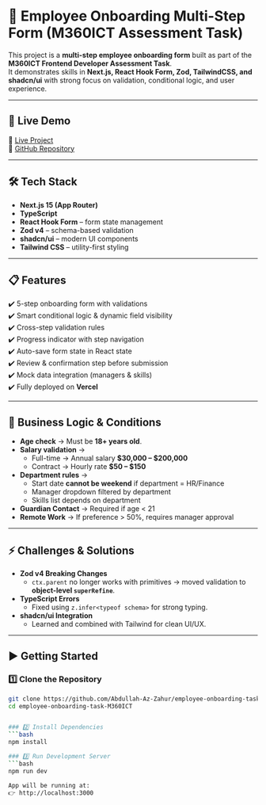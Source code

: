 # 🌟 Employee Onboarding Multi-Step Form (M360ICT Assessment Task)

This project is a **multi-step employee onboarding form** built as part of the **M360ICT Frontend Developer Assessment Task**.  
It demonstrates skills in **Next.js, React Hook Form, Zod, TailwindCSS, and shadcn/ui** with strong focus on validation, conditional logic, and user experience.

---

## 🚀 Live Demo
🔗 [Live Project](https://employee-onboarding-task-m360-ict.vercel.app/)  
🔗 [GitHub Repository](https://github.com/Abdullah-Az-Zahur/employee-onboarding-task-M360ICT)

---

## 🛠️ Tech Stack
- **Next.js 15 (App Router)**
- **TypeScript**
- **React Hook Form** – form state management
- **Zod v4** – schema-based validation
- **shadcn/ui** – modern UI components
- **Tailwind CSS** – utility-first styling

---

## 📋 Features
✔️ 5-step onboarding form with validations  
✔️ Smart conditional logic & dynamic field visibility  
✔️ Cross-step validation rules  
✔️ Progress indicator with step navigation  
✔️ Auto-save form state in React state  
✔️ Review & confirmation step before submission  
✔️ Mock data integration (managers & skills)  
✔️ Fully deployed on **Vercel**

---

## 🧠 Business Logic & Conditions
- **Age check** → Must be **18+ years old**.  
- **Salary validation** →  
  - Full-time → Annual salary **$30,000 – $200,000**  
  - Contract → Hourly rate **$50 – $150**  
- **Department rules** →  
  - Start date **cannot be weekend** if department = HR/Finance  
  - Manager dropdown filtered by department  
  - Skills list depends on department  
- **Guardian Contact** → Required if age < 21  
- **Remote Work** → If preference > 50%, requires manager approval  

---

## ⚡ Challenges & Solutions
- **Zod v4 Breaking Changes**  
  - `ctx.parent` no longer works with primitives → moved validation to **object-level `superRefine`**.  
- **TypeScript Errors**  
  - Fixed using `z.infer<typeof schema>` for strong typing.  
- **shadcn/ui Integration**  
  - Learned and combined with Tailwind for clean UI/UX.

---

## ▶️ Getting Started

### 1️⃣ Clone the Repository
```bash
git clone https://github.com/Abdullah-Az-Zahur/employee-onboarding-task-M360ICT.git
cd employee-onboarding-task-M360ICT


### 2️⃣ Install Dependencies
```bash
npm install

### 3️⃣ Run Development Server
```bash
npm run dev

App will be running at:
👉 http://localhost:3000



